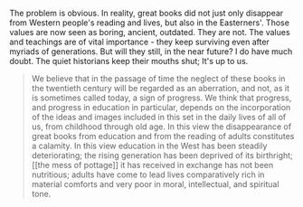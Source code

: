 The problem is obvious. In reality, great books did not just only disappear from Western people's reading and lives, but also in the Easterners'. Those values are now seen as boring, ancient, outdated. They are not. The values and teachings are of vital importance - they keep surviving even after myriads of generations. But will they still, in the near future? I do have much doubt. The quiet historians keep their mouths shut; It's up to us.

> We believe that in the passage of time the neglect of these books in the twentieth century will be regarded as an aberration, and not, as it is sometimes called today, a sign of progress. We think that progress, and progress in education in particular, depends on the incorporation of the ideas and images included in this set in the daily lives of all of us, from childhood through old age. In this view the disappearance of great books from education and from the reading of adults constitutes a calamity. In this view education in the West has been steadily deteriorating; the rising generation has been deprived of its birthright; [[the mess of pottage]] it has received in exchange has not been nutritious; adults have come to lead lives comparatively rich in material comforts and very poor in moral, intellectual, and spiritual tone.
